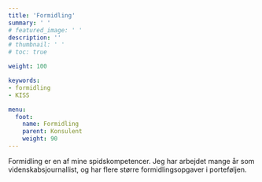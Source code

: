 ```yaml
---
title: 'Formidling'
summary: ' '
# featured_image: ' '
description: ''
# thumbnail: ' '
# toc: true

weight: 100

keywords:
- formidling
- KISS

menu:
  foot:
    name: Formidling
    parent: Konsulent
    weight: 90
---
```


Formidling er en af mine spidskompetencer. Jeg har arbejdet mange år som videnskabsjournallist, og har flere større formidlingsopgaver i porteføljen. 
